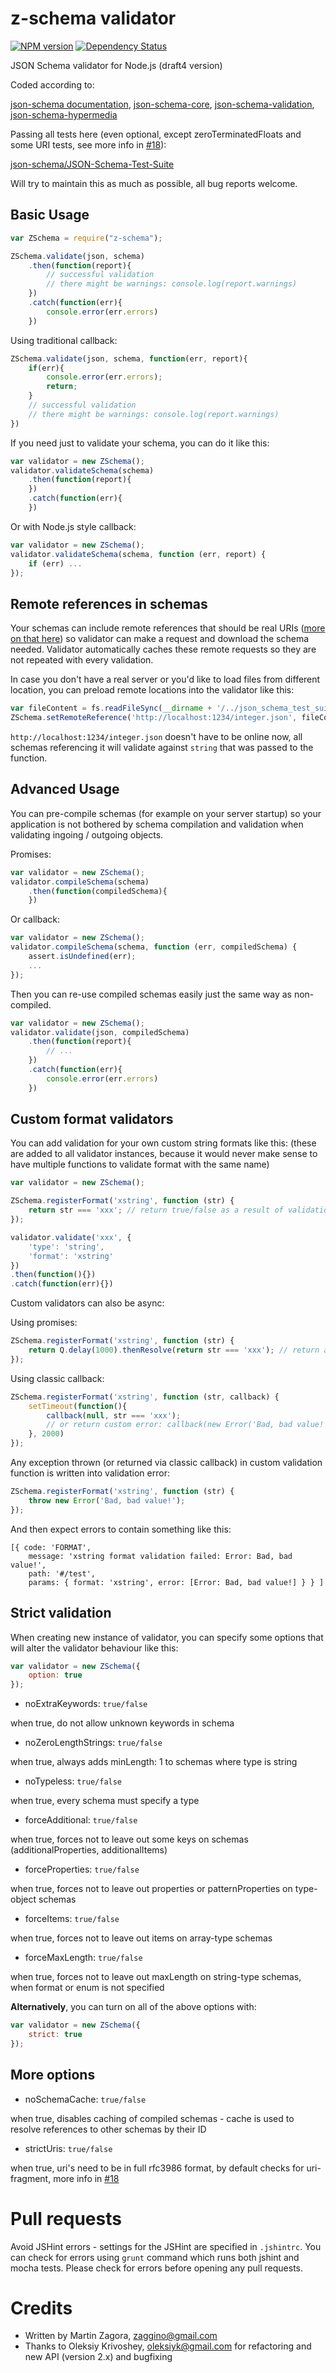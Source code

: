 # z-schema validator

[![NPM version](https://badge.fury.io/js/z-schema.png)](http://badge.fury.io/js/z-schema)
[![Dependency Status](https://david-dm.org/zaggino/z-schema.png?theme=shields.io)](https://david-dm.org/zaggino/z-schema)

JSON Schema validator for Node.js (draft4 version)

Coded according to:

[json-schema documentation](http://json-schema.org/documentation.html),
[json-schema-core](http://json-schema.org/latest/json-schema-core.html),
[json-schema-validation](http://json-schema.org/latest/json-schema-validation.html),
[json-schema-hypermedia](http://json-schema.org/latest/json-schema-hypermedia.html)

Passing all tests here (even optional, except zeroTerminatedFloats and some URI tests, see more info in [#18](https://github.com/zaggino/z-schema/issues/18)):

[json-schema/JSON-Schema-Test-Suite](https://github.com/json-schema/JSON-Schema-Test-Suite)

Will try to maintain this as much as possible, all bug reports welcome.

## Basic Usage

```javascript
var ZSchema = require("z-schema");
```

```javascript
ZSchema.validate(json, schema)
    .then(function(report){
        // successful validation
        // there might be warnings: console.log(report.warnings)
    })
    .catch(function(err){
        console.error(err.errors)
    })
```

Using traditional callback:
```javascript
ZSchema.validate(json, schema, function(err, report){
    if(err){
        console.error(err.errors);
        return;
    }
    // successful validation
    // there might be warnings: console.log(report.warnings)
})
```

If you need just to validate your schema, you can do it like this:

```javascript
var validator = new ZSchema();
validator.validateSchema(schema)
    .then(function(report){
    })
    .catch(function(err){
    })
```

Or with Node.js style callback:

```javascript
var validator = new ZSchema();
validator.validateSchema(schema, function (err, report) {
    if (err) ...
});
```

## Remote references in schemas

Your schemas can include remote references that should be real URIs ([more on that here](http://json-schema.org/latest/json-schema-core.html#anchor22))
so validator can make a request and download the schema needed. Validator automatically
caches these remote requests so they are not repeated with every validation.

In case you don't have a real server or you'd like to load files from different location,
you can preload remote locations into the validator like this:

```javascript
var fileContent = fs.readFileSync(__dirname + '/../json_schema_test_suite/remotes/integer.json', 'utf8');
ZSchema.setRemoteReference('http://localhost:1234/integer.json', fileContent);
```

```http://localhost:1234/integer.json``` doesn't have to be online now, all schemas
referencing it will validate against ```string``` that was passed to the function.

## Advanced Usage

You can pre-compile schemas (for example on your server startup) so your application is not
bothered by schema compilation and validation when validating ingoing / outgoing objects.

Promises:

```javascript
var validator = new ZSchema();
validator.compileSchema(schema)
    .then(function(compiledSchema){
    })
```

Or callback:

```javascript
var validator = new ZSchema();
validator.compileSchema(schema, function (err, compiledSchema) {
    assert.isUndefined(err);
    ...
});
```

Then you can re-use compiled schemas easily just the same way as non-compiled.

```javascript
var validator = new ZSchema();
validator.validate(json, compiledSchema)
    .then(function(report){
        // ...
    })
    .catch(function(err){
        console.error(err.errors)
    })
```

## Custom format validators

You can add validation for your own custom string formats like this:
(these are added to all validator instances, because it would never make sense to have multiple
functions to validate format with the same name)

```javascript
var validator = new ZSchema();

ZSchema.registerFormat('xstring', function (str) {
    return str === 'xxx'; // return true/false as a result of validation
});

validator.validate('xxx', {
    'type': 'string',
    'format': 'xstring'
})
.then(function(){})
.catch(function(err){})
```

Custom validators can also be async:

Using promises:

```javascript
ZSchema.registerFormat('xstring', function (str) {
    return Q.delay(1000).thenResolve(return str === 'xxx'); // return a promise for validation result
});
```

Using classic callback:

```javascript
ZSchema.registerFormat('xstring', function (str, callback) {
    setTimeout(function(){
        callback(null, str === 'xxx');
        // or return custom error: callback(new Error('Bad, bad value!'))
    }, 2000)
});
```

Any exception thrown (or returned via classic callback) in custom validation function is written into validation error:
```javascript
ZSchema.registerFormat('xstring', function (str) {
    throw new Error('Bad, bad value!');
});
```
And then expect errors to contain something like this:

```
[{ code: 'FORMAT',
    message: 'xstring format validation failed: Error: Bad, bad value!',
    path: '#/test',
    params: { format: 'xstring', error: [Error: Bad, bad value!] } } ]
```


## Strict validation

When creating new instance of validator, you can specify some options that will alter the validator behaviour like this:

```javascript
var validator = new ZSchema({
    option: true
});
```

* noExtraKeywords: ```true/false```

when true, do not allow unknown keywords in schema

* noZeroLengthStrings: ```true/false```

when true, always adds minLength: 1 to schemas where type is string

* noTypeless: ```true/false```

when true, every schema must specify a type

* forceAdditional: ```true/false```

when true, forces not to leave out some keys on schemas (additionalProperties, additionalItems)

* forceProperties: ```true/false```

when true, forces not to leave out properties or patternProperties on type-object schemas

* forceItems: ```true/false```

when true, forces not to leave out items on array-type schemas

* forceMaxLength: ```true/false```

when true, forces not to leave out maxLength on string-type schemas, when format or enum is not specified

__Alternatively__, you can turn on all of the above options with:

```javascript
var validator = new ZSchema({
    strict: true
});
```

## More options

* noSchemaCache: ```true/false```

when true, disables caching of compiled schemas - cache is used to resolve references to other schemas by their ID

* strictUris: ```true/false```

when true, uri's need to be in full rfc3986 format, by default checks for uri-fragment, more info in [#18](https://github.com/zaggino/z-schema/issues/18)

# Pull requests

Avoid JSHint errors - settings for the JSHint are specified in ```.jshintrc```.
You can check for errors using ```grunt``` command which runs both jshint and mocha tests.
Please check for errors before opening any pull requests.

# Credits

* Written by Martin Zagora, <zaggino@gmail.com>
* Thanks to Oleksiy Krivoshey, <oleksiyk@gmail.com> for refactoring and new API (version 2.x) and bugfixing
